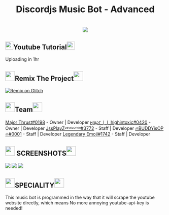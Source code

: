 
<h1 align="center">Discordjs Music Bot - Advanced</h1>
<h1 align="center"><img src ="https://github.com/Mercurydev986/Discordjs-MusicBot-Tutorial/blob/master/sound.gif?raw=true"></h1>
 
 
## <img src="https://img.icons8.com/nolan/2x/youtube-music.png" width="25" height="25">Youtube Tutorial<img src="https://img.icons8.com/nolan/2x/youtube-music.png" width="25" height="25">

Uploading in 1hr

##  <img src="https://img.icons8.com/ultraviolet/2x/burn-cd.png" height="30" width = "30">Remix The Project<img src="https://img.icons8.com/ultraviolet/2x/burn-cd.png" height="30" width = "30">
[![Remix on Glitch](https://cdn.glitch.com/2703baf2-b643-4da7-ab91-7ee2a2d00b5b%2Fremix-button.svg)](https://glitch.com/edit/#!/import/github/Mercurydev986/Discordjs-MusicBot-Tutorial/)

## <img src="https://img.icons8.com/ultraviolet/2x/user-group-man-woman.png" width="30" height="30">Team<img src="https://img.icons8.com/ultraviolet/2x/user-group-man-woman.png" width="30" height="30">

[Major Thrust#0198](https://discord.gg/C3GtuDB) - Owner | Developer
[ʜყ℘г ❘❘ highintoxic#0420](https://discord.gg/C3GtuDB) - Owner | Developer
[JssPlayZᴰᴱⱽᴱᴸᴼᴾᴱᴿ#3772](https://discord.gg/C3GtuDB) - Staff | Developer
[🔥BUDDYisOP🔥#0001](https://discord.gg/C3GtuDB) - Staff | Developer
[Legendary Emoji#1742](https://discord.gg/C3GtuDB) - Staff | Developer

## <img src="https://img.icons8.com/nolan/2x/camera.png" height="30" width="30"> SCREENSHOTS<img src="https://img.icons8.com/nolan/2x/camera.png" height="30" width="30">

<img src="https://cdn.discordapp.com/attachments/764452688813228043/764452953767411712/unknown.png">

<img src="https://cdn.discordapp.com/attachments/764452688813228043/764453346689155083/unknown.png">

<img src="https://cdn.discordapp.com/attachments/764452688813228043/764453472791298049/unknown.png">

## <img src="https://img.icons8.com/nolan/2x/gold-bars.png" height ="30" width="30">SPECIALITY<img src="https://img.icons8.com/nolan/2x/gold-bars.png" height ="30" width="30">

This music bot is programmed in the way that it will scrape the youtube website directly, which means No more annoying youtube-api-key is needed!
